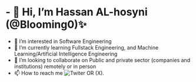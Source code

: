 # - 👋 Hi, I’m Hassan AL-hosyni (@Blooming0)✨
- 👀 I’m interested in Software Engineering
- 🌱 I’m currently learning Fullstack Engineering, and Machine Learning/Artificial Intelligence Engineering
- 💞️ I’m looking to collaborate on Public and private sector (companies and institutions) remotely or in person
- 📫 How to reach me ![Twiter OR (X)](@Hassan0Blooming).

<!---
Blooming0/Blooming0 is a ✨ special ✨ repository because its `README.md` (this file) appears on your GitHub profile.
You can click the Preview link to take a look at your changes.
--->
